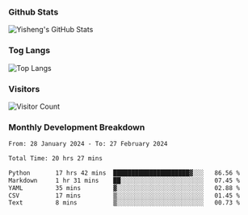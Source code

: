 ### Github Stats
![Yisheng's GitHub Stats](https://github-readme-stats-9qabuvhk1-gongyisheng.vercel.app/api?username=gongyisheng&count_private=true&show_icons=true)
### Tog Langs
![Top Langs](https://github-readme-stats-9qabuvhk1-gongyisheng.vercel.app/api/top-langs/?username=gongyisheng&layout=compact)
### Visitors
![Visitor Count](https://profile-counter.glitch.me/gongyisheng/count.svg)
### Monthly Development Breakdown
<!--START_SECTION:waka-->

```txt
From: 28 January 2024 - To: 27 February 2024

Total Time: 20 hrs 27 mins

Python       17 hrs 42 mins  █████████████████████▓░░░   86.56 %
Markdown     1 hr 31 mins    ██░░░░░░░░░░░░░░░░░░░░░░░   07.45 %
YAML         35 mins         ▓░░░░░░░░░░░░░░░░░░░░░░░░   02.88 %
CSV          17 mins         ▒░░░░░░░░░░░░░░░░░░░░░░░░   01.45 %
Text         8 mins          ▒░░░░░░░░░░░░░░░░░░░░░░░░   00.73 %
```

<!--END_SECTION:waka-->
